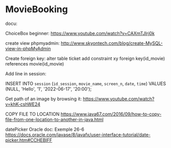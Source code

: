 # MovieBooking


docu:

ChoiceBox beginner:
https://www.youtube.com/watch?v=CAXmTJIrj0k

create view phpmyadmin:
http://www.skyontech.com/blog/create-MySQL-view-in-phpMyAdmin

Create foreign key:
alter table ticket add constraint xy foreign key(id_movie) references movie(id_movie)

Add line in session:

INSERT INTO `session` (`id_session`, `movie_name`, `screen_n`, `date`, `time`) VALUES (NULL, 'Hello', '1', '2022-06-17', '20:00');

Get path of an image by browsing it:
https://www.youtube.com/watch?v=khK-cshWE24

COPY FILE TO LOCATION
https://www.java67.com/2016/09/how-to-copy-file-from-one-location-to-another-in-java.html

datePicker Oracle doc:
Exemple 26-6
https://docs.oracle.com/javase/8/javafx/user-interface-tutorial/date-picker.htm#CCHEBIFF